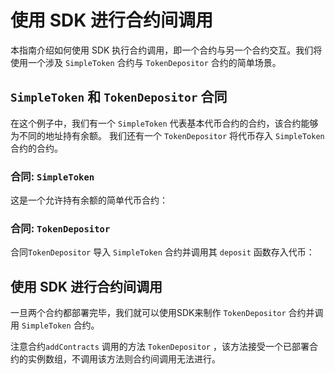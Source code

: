 # 使用 SDK 进行合约间调用

本指南介绍如何使用 SDK 执行合约调用，即一个合约与另一个合约交互。我们将使用一个涉及 `SimpleToken` 合约与 `TokenDepositor` 合约的简单场景。

## `SimpleToken` 和 `TokenDepositor` 合同

在这个例子中，我们有一个 `SimpleToken` 代表基本代币合约的合约，该合约能够为不同的地址持有余额。 我们还有一个 `TokenDepositor` 将代币存入 `SimpleToken` 合约的合约。

### 合同: `SimpleToken`

这是一个允许持有余额的简单代币合约：

<!-- <<< ../../docs-snippets/test/fixtures/forc-projects/simple-token/src/main.sw#inter-contract-calls-1{ts:line-numbers} -->

### 合同: `TokenDepositor`

合同`TokenDepositor` 导入 `SimpleToken` 合约并调用其 `deposit` 函数存入代币：

<!-- <<< ../../docs-snippets/test/fixtures/forc-projects/token-depositor/src/main.sw#inter-contract-calls-2{ts:line-numbers} -->

## 使用 SDK 进行合约间调用

一旦两个合约都部署完毕，我们就可以使用SDK来制作 `TokenDepositor` 合约并调用 `SimpleToken` 合约。

<!-- <<< ../../docs-snippets/src/guide/contracts/inter-contract-calls.test.ts#inter-contract-calls-3{ts:line-numbers} -->

注意合约`addContracts` 调用的方法 `TokenDepositor` ，该方法接受一个已部署合约的实例数组，不调用该方法则合约间调用无法进行。
